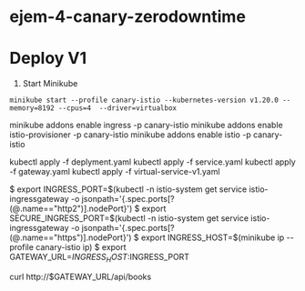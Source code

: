 # ejem-4-canary-zerodowntime

# Deploy V1

1. Start Minikube

```
minikube start --profile canary-istio --kubernetes-version v1.20.0 --memory=8192 --cpus=4  --driver=virtualbox
```


minikube addons enable ingress -p canary-istio
minikube addons enable istio-provisioner -p canary-istio
minikube addons enable istio -p canary-istio



kubectl apply -f deplyment.yaml
kubectl apply -f service.yaml
kubectl apply -f gateway.yaml
kubectl apply -f virtual-service-v1.yaml


$ export INGRESS_PORT=$(kubectl -n istio-system get service istio-ingressgateway -o jsonpath='{.spec.ports[?(@.name=="http2")].nodePort}')
$ export SECURE_INGRESS_PORT=$(kubectl -n istio-system get service istio-ingressgateway -o jsonpath='{.spec.ports[?(@.name=="https")].nodePort}')
$ export INGRESS_HOST=$(minikube ip --profile canary-istio ip)
$ export GATEWAY_URL=$INGRESS_HOST:$INGRESS_PORT

curl http://$GATEWAY_URL/api/books